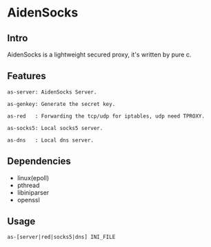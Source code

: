 # AidenSocks


## Intro

AidenSocks is a lightweight secured proxy, it's written by pure c.

## Features

    as-server: AidenSocks Server.

    as-genkey: Generate the secret key.

    as-red   : Forwarding the tcp/udp for iptables, udp need TPROXY.

    as-socks5: Local socks5 server.

    as-dns   : Local dns server.

## Dependencies
* linux(epoll)
* pthread
* libiniparser
* openssl

## Usage

    as-[server|red|socks5|dns] INI_FILE
